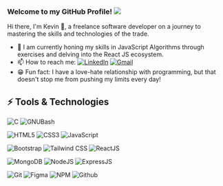 ### Welcome to my GitHub Profile! ![](https://komarev.com/ghpvc/?username=your-github-radeau)

Hi there, I'm Kevin 👋, a freelance software developer on a journey to mastering the skills and technologies of the trade.
<!--I am currently honing my skills in JavaScript algorithms through exercises and delving into the React JS ecosystem. I have plans to create a project utilizing this framework soon. Additionally, I am expanding my knowledge in UX/UI design with the goal of becoming a UX Engineer.-->

<!-- ![Header](https://github.com/radeau/radeau/blob/main/newrad.gif) -->

 

<!-- https://github.com/antonkomarev/github-profile-views-counter -->

<!--![Header](https://github.com/radeau/radeau/blob/main/raddeau.png)-->
<!-- - 🔭 I’m currently working on 42 projects such as printf and born2beroot. -->
- 🌱 I am currently honing my skills in JavaScript Algorithms through exercises and delving into the React JS ecosystem.
- 📫 How to reach me: [![LinkedIn](https://img.shields.io/badge/LinkedIn-0077B5?style=for-the-badge&logo=linkedin&logoColor=white)](https://www.linkedin.com/in/kevin-rad-poquita) [![Gmail](https://img.shields.io/badge/Gmail-D14836?style=for-the-badge&logo=gmail&logoColor=white)](https://mail.google.com/mail/?view=cm&source=mailto&to=kevinradp@gmail.com)
- 😁 Fun fact: I have a love-hate relationship with programming, but that doesn't stop me from pushing my limits every day!

## ⚡ Tools & Technologies
![C](https://img.shields.io/badge/C-00599C?style=for-the-badge&logo=c&logoColor=white)
![GNUBash](https://img.shields.io/badge/GNU%20Bash-4EAA25?style=for-the-badge&logo=GNU%20Bash&logoColor=white)

![HTML5](https://img.shields.io/badge/HTML5-E34F26?style=for-the-badge&logo=html5&logoColor=white)
![CSS3](https://img.shields.io/badge/CSS3-1572B6?style=for-the-badge&logo=css3&logoColor=white)
![JavaScript](https://img.shields.io/badge/JavaScript-323330?style=for-the-badge&logo=javascript&logoColor=F7DF1E)

![Bootstrap](https://img.shields.io/badge/Bootstrap-563D7C?style=for-the-badge&logo=bootstrap&logoColor=white)
![Tailwind CSS](https://img.shields.io/badge/Tailwind_CSS-38B2AC?style=for-the-badge&logo=tailwind-css&logoColor=white
)
![ReactJS](https://img.shields.io/badge/React-20232A?style=for-the-badge&logo=react&logoColor=61DAFB)

![MongoDB](https://img.shields.io/badge/MongoDB-4EA94B?style=for-the-badge&logo=mongodb&logoColor=white)
![NodeJS](https://img.shields.io/badge/Node.js-339933?style=for-the-badge&logo=nodedotjs&logoColor=white)
![ExpressJS](https://img.shields.io/badge/Express.js-000000?style=for-the-badge&logo=express&logoColor=white)

![Git](https://img.shields.io/badge/GIT-E44C30?style=for-the-badge&logo=git&logoColor=white)
![Figma](https://img.shields.io/badge/Figma-F24E1E?style=for-the-badge&logo=figma&logoColor=white)
![NPM](https://img.shields.io/badge/npm-CB3837?style=for-the-badge&logo=npm&logoColor=white)
![Github](https://img.shields.io/badge/GitHub-100000?style=for-the-badge&logo=github&logoColor=white)

<!--
source >>> https://github.com/alexandresanlim/Badges4-README.md-Profile
-->
<!--
## 📈 Projects
<p>&nbsp;</p>
<a href="https://github.com/radeau/frontend-mentor-challenges">
  <img align="center" src="https://github-readme-stats.vercel.app/api/pin/?username=radeau&repo=frontend-mentor-challenges&theme=react&show_icons=true" />
</a>
<a href="https://github.com/radeau/backend-web-app-project">
  <img align="center" src="https://github-readme-stats.vercel.app/api/pin/?username=radeau&repo=backend-web-app-project&theme=react&show_icons=true" />
</a>
<a href="https://github.com/radeau/42-libft">
  <img align="center" src="https://github-readme-stats.vercel.app/api/pin/?username=radeau&repo=42-libft&theme=react&show_icons=true" />
</a>
<a href="https://github.com/radeau/42-get_next_line">
  <img align="center" src="https://github-readme-stats.vercel.app/api/pin/?username=radeau&repo=42-get_next_line&theme=react&show_icons=true" />
</a>
<p>&nbsp;</p>
 -->
 
 
 


